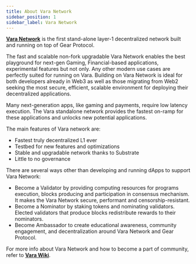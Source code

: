 ```yaml
---
title: About Vara Network
sidebar_position: 1
sidebar_label: Vara Network
---
```


**[Vara Network](https://vara-network.io/)** is the first stand-alone layer-1 decentralized network built and running on top of Gear Protocol.

The fast and scalable non-fork upgradable Vara Network enables the best playground for next-gen Gaming, Financial-based applications, experimental features but not only. Any other modern use cases are perfectly suited for running on Vara. Building on Vara Network is ideal for both developers already in Web3 as well as those migrating from Web2 seeking the most secure, efficient, scalable environment for deploying their decentralized applications.

Many next-generation apps, like gaming and payments, require low latency execution. The Vara standalone network provides the fastest on-ramp for these applications and unlocks new potential applications.

The main features of Vara network are:

- Fastest truly decentralized L1 ever
- Testbed for new features and optimizations
- Stable and upgradable network thanks to Substrate
- Little to no governance

There are several ways other than developing and running dApps to support Vara Network:
- Become a Validator by providing computing resources for programs execution, blocks producing and participation in consensus mechanism. It makes the Vara Network secure, performant and censorship-resistant.
- Become a Nominator by staking tokens and nominating validators. Elected validators that produce blocks redistribute rewards to their nominators.
- Become Ambassador to create educational awareness, community engagement, and decentralization around Vara Network and Gear Protocol.

For more info about Vara Network and how to become a part of community, refer to **[Vara Wiki](https://wiki.vara-network.io/)**.